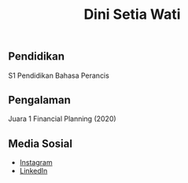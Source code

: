 <!DOCTYPE html>
<html lang="en">
<head>
    <meta charset="UTF-8">
    <meta name="viewport" content="width=device-width, initial-scale=1.0">
</head>
<body>
    <header>
        <h1>Dini Setia Wati</h1>
    </header>
    <section>
        <h2>Pendidikan</h2>
        <p>S1 Pendidikan Bahasa Perancis</p>
    </section>
    <section>
        <h2>Pengalaman</h2>
        <p>Juara 1 Financial Planning (2020)</p>
    </section>
    <section>
        <h2>Media Sosial</h2>
        <ul>
            <li><a href="https://www.instagram.com/diniiiiiii.1">Instagram</a></li>
            <li><a href="https://www.linkedin.com/in/dini-setia-wati-702564275?utm_source=share&utm_campaign=share_via&utm_content=profile&utm_medium=android_app">LinkedIn</a></li>
        </ul>
    </section>
</body>
</html>
